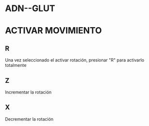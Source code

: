 # ADN--GLUT

# ACTIVAR MOVIMIENTO
## R
Una vez seleccionado el activar rotación, presionar "R" para activarlo totalmente
## Z
Incrementar la rotación
## X
Decrementar la rotación

